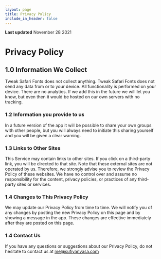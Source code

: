 ```yaml
---
layout: page
title: Privacy Policy
include_in_header: false
---
```


**Last updated**
November 28 2021

# Privacy Policy

## 1.0 Information We Collect
Tweak Safari Fonts does not collect anything.
Tweak Safari Fonts does not send any data from or to your device. All functionality is performed on your device. There are no analytics. If we add this in the future we will let you know, but even then it would be hosted on our own servers with no tracking.

### 1.2 Information you provide to us
In a future version of the app it will be possible to share your own groups with other people, but you will always need to initiate this sharing yourself and you will be given a clear warning.

### 1.3 Links to Other Sites
This Service may contain links to other sites. If you click on a third-party link, you will be directed to that site. Note that these external sites are not operated by us. Therefore, we strongly advise you to review the Privacy Policy of these websites. We have no control over and assume no responsibility for the content, privacy policies, or practices of any third-party sites or services.

### 1.4 Changes to This Privacy Policy
We may update our Privacy Policy from time to time. We will notify you of any changes by posting the new Privacy Policy on this page and by showing a message in the app. These changes are effective immediately after they are posted on this page.

### 1.4 Contact Us
If you have any questions or suggestions about our Privacy Policy, do not hesitate to contact us at me@sufiyanyasa.com


